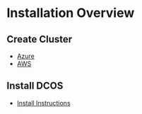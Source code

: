 # Installation Overview

## Create Cluster 
- [Azure](azure.md)
- [AWS](aws.md)

## Install DCOS 
- [Install Instructions](dcos.md)


